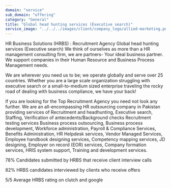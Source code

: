 ```yaml
---
domain: "service"
sub_domain: "offering"
category: "General"
title: "Global head hunting services (Executive search)"
service_image: "../../../images/client/company_logo/allied-marketing.png"
---
```


HR Business Solutions (HRBS) : Recruitment Agency
Global head hunting services (Executive search)
We think of ourselves as more than a HR management consulting firm, we are partners- Your ideal business partner. We support companies in their Human Resource and Business Process Management needs.

We are wherever you need us to be; we operate globally and serve over 25 countries. Whether you are a large scale organization struggling with executive search or a small-to-medium sized enterprise traveling the rocky road of dealing with business compliance, we have your back!

If you are looking for the Top Recruitment Agency you need not look any further. We are an all-encompassing HR outsourcing company in Pakistan providing services of Recruitment and headhunting, Executive search, Staffing, Verification of antecedents/Background checks Recruitment testing services Business process outsourcing, Business process development, Workforce administration, Payroll & Compliance Services, Benefits Administration, HR Helpdesk services, Vendor Managed Services, Employee handbook designing services, Competency mapping services, JD designing, Employer on record (EOR) services, Company formation services, HRIS system support, Training and development services.

78%
Candidates submitted by HRBS that receive client interview calls

82%
HRBS candidates interviewed by clients who receive offers

5/5
  Average HRBS rating on clutch and google